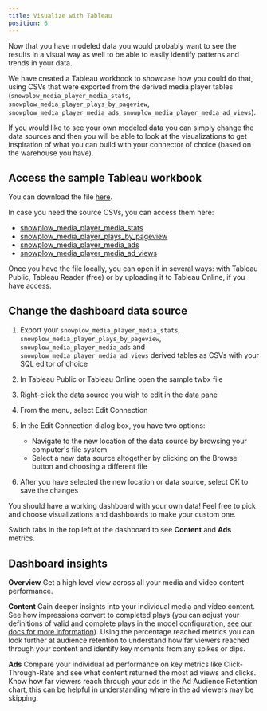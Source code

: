 ```yaml
---
title: Visualize with Tableau
position: 6
---
```


Now that you have modeled data you would probably want to see the results in a visual way as well to be able to easily identify patterns and trends in your data.

We have created a Tableau workbook to showcase how you could do that, using CSVs that were exported from the derived media player tables (`snowplow_media_player_media_stats`, `snowplow_media_player_plays_by_pageview`, `snowplow_media_player_media_ads`, `snowplow_media_player_media_ad_views`).

If you would like to see your own modeled data you can simply change the data sources and then you will be able to look at the visualizations to get inspiration of what you can build with your connector of choice (based on the warehouse you have).

## Access the sample Tableau workbook

You can download the file [here](https://snowplow-demo-datasets.s3.eu-central-1.amazonaws.com/media_player/snowplow_media_player_tableau_demo.twbx).

In case you need the source CSVs, you can access them here:
- [snowplow_media_player_media_stats](https://snowplow-demo-datasets.s3.eu-central-1.amazonaws.com/media_player/snowplow_media_player_media_stats.csv)
- [snowplow_media_player_plays_by_pageview](https://snowplow-demo-datasets.s3.eu-central-1.amazonaws.com/media_player/snowplow_media_player_plays_by_pageview.csv)
- [snowplow_media_player_media_ads](https://snowplow-demo-datasets.s3.eu-central-1.amazonaws.com/media_player/snowplow_media_player_media_ads.csv)
- [snowplow_media_player_media_ad_views](https://snowplow-demo-datasets.s3.eu-central-1.amazonaws.com/media_player/snowplow_media_player_media_ad_views.csv)

Once you have the file locally, you can open it in several ways: with Tableau Public, Tableau Reader (free) or by uploading it to Tableau Online, if you have access.

## Change the dashboard data source

1. Export your `snowplow_media_player_media_stats`, `snowplow_media_player_plays_by_pageview`, `snowplow_media_player_media_ads` and `snowplow_media_player_media_ad_views` derived tables as CSVs with your SQL editor of choice

2. In Tableau Public or Tableau Online open the sample twbx file

3. Right-click the data source you wish to edit in the data pane

4. From the menu, select Edit Connection

5. In the Edit Connection dialog box, you have two options:
   - Navigate to the new location of the data source by browsing your computer's file system
   - Select a new data source altogether by clicking on the Browse button and choosing a different file

6. After you have selected the new location or data source, select OK to save the changes

You should have a working dashboard with your own data! Feel free to pick and choose visualizations and dashboards to make your custom one.

Switch tabs in the top left of the dashboard to see **Content** and **Ads** metrics.

## Dashboard insights

**Overview**
Get a high level view across all your media and video content performance.

**Content**
Gain deeper insights into your individual media and video content. See how impressions convert to completed plays (you can adjust your definitions of valid and complete plays in the model configuration, [see our docs for more information](https://docs.snowplow.io/docs/modeling-your-data/modeling-your-data-with-dbt/dbt-configuration/media-player/#operation-and-logic)). Using the percentage reached metrics you can look further at audience retention to understand how far viewers reached through your content and identify key moments from any spikes or dips.

**Ads**
Compare your individual ad performance on key metrics like Click-Through-Rate and see what content returned the most ad views and clicks. Know how far viewers reach through your ads in the Ad Audience Retention chart, this can be helpful in understanding where in the ad viewers may be skipping.
